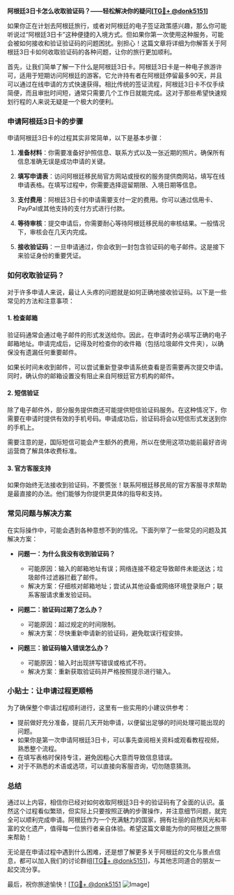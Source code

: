 **阿根廷3日卡怎么收取验证码？——轻松解决你的疑问[[TG💪+ @donk5151](https://t.me/s/donk5151)]**

如果你正在计划去阿根廷旅行，或者对阿根廷的电子签证政策感兴趣，那么你可能听说过“阿根廷3日卡”这种便捷的入境方式。但如果你第一次使用这种服务，可能会被如何接收和验证验证码的问题困扰。别担心！这篇文章将详细为你解答关于阿根廷3日卡如何收取验证码的各种问题，让你的旅行更加顺利。

首先，让我们简单了解一下什么是阿根廷3日卡。阿根廷3日卡是一种电子旅游许可，适用于短期访问阿根廷的游客。它允许持有者在阿根廷停留最多90天，并且可以通过在线申请的方式快速获得。相比传统的签证流程，阿根廷3日卡不仅手续简便，而且审批时间短，通常只需要几个工作日就能完成。这对于那些希望快速规划行程的人来说无疑是一个极大的便利。

### **申请阿根廷3日卡的步骤**

申请阿根廷3日卡的过程其实非常简单，以下是基本步骤：

1. **准备材料**：你需要准备好护照信息、联系方式以及一张近期的照片。确保所有信息准确无误是成功申请的关键。
   
2. **填写申请表**：访问阿根廷移民局官方网站或授权的服务提供商网站，填写在线申请表格。在填写过程中，你需要选择逗留期限、入境日期等信息。

3. **支付费用**：阿根廷3日卡的申请需要支付一定的费用。你可以通过信用卡、PayPal或其他支持的支付方式进行付款。

4. **等待审核**：提交申请后，你需要耐心等待阿根廷移民局的审核结果。一般情况下，审核会在几天内完成。

5. **接收验证码**：一旦申请通过，你会收到一封包含验证码的电子邮件。这是接下来验证身份的重要凭证。

### **如何收取验证码？**

对于许多申请人来说，最让人头疼的问题就是如何正确地接收验证码。以下是一些常见的方法和注意事项：

#### **1. 检查邮箱**
验证码通常会通过电子邮件的形式发送给你。因此，在申请时务必填写正确的电子邮箱地址。申请完成后，记得及时检查你的收件箱（包括垃圾邮件文件夹），以确保没有遗漏任何重要邮件。

如果长时间未收到邮件，可以尝试重新登录申请系统查看是否需要再次提交申请。同时，确认你的邮箱设置没有阻止来自阿根廷官方机构的邮件。

#### **2. 短信验证**
除了电子邮件外，部分服务提供商还可能提供短信验证码服务。在这种情况下，你需要在申请时提供有效的手机号码。申请成功后，验证码将会以短信形式发送到你的手机上。

需要注意的是，国际短信可能会产生额外的费用，所以在使用这项功能前最好咨询运营商了解具体收费标准。

#### **3. 官方客服支持**
如果你始终无法接收到验证码，不要慌张！联系阿根廷移民局的官方客服寻求帮助是最直接的办法。他们能够为你提供更具体的指导和支持。

### **常见问题与解决方案**

在实际操作中，可能会遇到各种意想不到的情况。下面列举了一些常见的问题及其解决方案：

- **问题一：为什么我没有收到验证码？**
   - 可能原因：输入的邮箱地址有误；网络连接不稳定导致邮件未能送达；垃圾邮件过滤器拦截了邮件。
   - 解决方案：仔细核对邮箱地址；尝试从其他设备或网络环境登录账户；联系客服请求重发验证码。

- **问题二：验证码过期了怎么办？**
   - 可能原因：超过规定的时间限制。
   - 解决方案：尽快重新申请新的验证码，避免耽误行程安排。

- **问题三：验证码输入错误怎么办？**
   - 可能原因：输入时出现拼写错误或格式不符。
   - 解决方案：重新获取验证码并严格按照提示进行输入。

### **小贴士：让申请过程更顺畅**

为了确保整个申请过程顺利进行，这里有一些实用的小建议供参考：

- 提前做好充分准备，提前几天开始申请，以便留出足够的时间处理可能出现的问题。
- 如果你是第一次申请阿根廷3日卡，可以事先查阅相关资料或观看教程视频，熟悉整个流程。
- 在填写表格时保持专注，避免因粗心大意而导致信息错误。
- 对于不熟悉的术语或选项，可以直接向客服咨询，切勿随意猜测。

### **总结**

通过以上内容，相信你已经对如何收取阿根廷3日卡的验证码有了全面的认识。虽然这个过程看似繁琐，但实际上只要按照正确的步骤操作，并注意细节问题，就完全可以顺利完成申请。阿根廷作为一个充满魅力的国家，拥有壮丽的自然风光和丰富的文化遗产，值得每一位旅行者亲自体验。希望这篇文章能为你的阿根廷之旅带来帮助！

无论是在申请过程中遇到什么困难，还是想了解更多关于阿根廷的文化与景点信息，都可以加入我们的讨论群组[[TG💪+ @donk5151](https://t.me/s/donk5151)]，与其他志同道合的朋友一起交流分享。

最后，祝你旅途愉快！[[TG💪+ @donk5151](https://t.me/s/donk5151) ![Image](https://i.postimg.cc/rwNCRYN7/Snipaste-2025-04-30-17-27-05.png)]